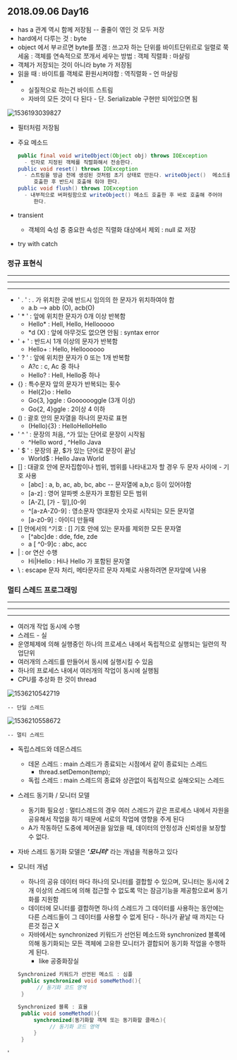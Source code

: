 ## 2018.09.06 Day16

* has a 관계 역시 함께 저장됨 -- 줄줄이 엮인 것 모두 저장 
* hard에서 다루는 것 : byte 
* object 에서 부ㄹ르면 byte를 쪼갬 : 쓰고자 하는 단위를 바이트단위르로 일렬로 쭉 세움 : 객체를 연속적으로 쪼개서 세우는 방법 : 객체 직렬화 : 마샬링
* 객체가 저장되는 것이 아니라 byte 가 저장됨 
* 읽을 때 : 바이트를 객체로 환원시켜야함 : 역직렬화 - 언 마샬링
* - 실질적으로 하는건 바이트 스트림
  - 자바의 모든 것이 다 된다 - 단. Serializable 구현만 되어있으면 됨

![1536193039827](C:\Users\KOSTA\AppData\Local\Temp\1536193039827.png)

* 필터처럼 저장됨

* 주요 메소드

  ```java
  public final void writeObject(Object obj) throws IOException
    - 인자로 지정된 객체를 직렬화해서 전송한다.
  public void reset() throws IOException
    - 스트림을 방금 전에 생성된 것처럼 초기 상태로 만든다. writeObject()  메소드를 
       호출한 후 반드시 호출해 줘야 한다.
  public void flush() throws IOException
    - 내부적으로 버퍼링함으로 writeObject() 메소드 호출한 후 바로 호출해 주어야 
       한다. 
  ```

* transient 

  * 객체의 숙성 중 중요한 속성은 직렬화 대상에서 제외 :  null 로 저장

* try with catch 



### 정규 표현식

-----------------

------------------------

-------------------

* ' . ' : . 가 위치한 곳에 반드시 임의의 한 문자가 위치하여야 함 
  * a.b --> abb (O), acb(O)
* ' * ' : 앞에 위치한 문자가 0개 이상 반복함
  * Hello* : Hell, Hello, Hellooooo 
  * *d (X) : 앞에 아무것도 없으면 안됨 : syntax error
* ' + ' : 반드시 1개 이상의 문자가 반복함
  * Hello+ : Hello, Helloooooo
* ' ? ' : 앞에 위치한 문자가 0 또는 1개 반복함
  * A?c : c, Ac 중 하나
  * Hello? : Hell, Hello중 하나 
* {} : 특수문자 앞의 문자가 반복되는 횟수
  * Hel{2}o : Hello
  * Go{3, }ggle : Gooooooggle (3개 이상)
  * Go{2, 4}ggle : 2이상 4 이하
* () : 괄호 안의 문자열을 하나의 문자로 표현 
  * (Hello){3} : HelloHelloHello
* ' ^ '  : 문장의 처음, ^가 있는 단어로 문장이 시작됨
  * ^Hello word , ^Hello Java 
* ' $ ' :  문장의 끝, $가 있는 단어로 문장이 끝남
  * World$ : Hello Java World
* [] : 대괄호 안에 문자집합이나 범위, 범위를 나타내고자 할 경우 두 문자 사이에 - 기호 사용
  * [abc] : a, b, ac, ab, bc, abc -- 문자열에 a,b,c 등이 있어야함 
  * [a-z] : 영어 알파벳 소문자가 포함된 모든 범위
  * [A-Z], [가 - 힣],[0-9]
  * ^[a-zA-Z0-9] : 영소문자 영대문자 숫자로 시작되는 모든 문자열
  * [a-z0-9] : 아이디 만들때
* [] 안에서의 ^기호 :  [] 기호 안에 있는 문자를 제외한 모든 문자열 
  * [^abc]de : dde, fde, zde 
  * a [ ^0-9]c : abc, acc 
* | : or 연산 수행
  * Hi|Hello : Hi나 Hello 가 포함된 문자열
* \ : escape 문자 처리, 메타문자르 문자 자체로 사용하려면 문자앞에 \사용





### 멀티 스레드 프로그래밍

-------

----------

---------

* 여러개 작업 동시에 수행
* 스레드 - 실 
* 운영체제에 의해 실행중인 하나의 프로세스 내에서 독립적으로 실행되는 일련의 작업단위
* 여러개의 스레드를 만들어서 동시에 실행시킬 수 있음
* 하나의 프로세스 내에서 여러개의 작업이 동시에 실행됨
* CPU를 추상화 한 것이 thread

![1536210542719](../../Users/KOSTA/AppData/Local/Temp/1536210542719.png)

	-- 단일 스레드

![1536210558672](../../Users/KOSTA/AppData/Local/Temp/1536210558672.png)

	-- 멀티 스레드





* 독립스레드와 데몬스레드

  * 데몬 스레드 : main 스레드가 종료되는 시점에서 같이 종료되는 스레드
    * thread.setDemon(temp);
  * 독립 스레드 : main 스레드의 종료와 상관없이 독립적으로 실해오되는 스레드

* 스레드 동기화 / 모니터 모델

  * 동기화 필요성 : 멀티스레드의 경우 여러 스레드가 같은 프로세스 내에서 자원을 공유해서 작업을 하기 때문에 서로의 작업에 영향을 주게 된다
  * A가 작동하던 도중에 제어권을 잃었을 때, 데이터의 안정성과 신뢰성을 보장할 수 없다.

* 자바 스레드 동기화 모델은 ***'모니터'*** 라는 개념을 적용하고 있다

* 모니터 개념 

  * 하나의 공유 데이터 마다 하나의 모니터를 결합할 수 있으며, 모니터는 동시에 2개 이상의 스레드에 의해 접근할 수 없도록 막는 잠금기능을 제공함으로써 동기화를 지원함
  * 데이터에 모니터를 결합하면 하나의 스레드가 그 데이터를 사용하는 동안에는 다른 스레드들이 그 데이터를 사용할 수 없게 된다 - 하나가 끝날 때 까지는 다른것 접근 X
  * 자바에서는 synchronized 키워드가 선언된 메소드와 synchronized 블록에 의해 동기화되는 모든 객체에 고유한 모니터가 결합되어 동기화 작업을 수행하게 된다.
    * like 공중화장실

  ```java
  Synchronized 키워드가 선언된 메소드 : 심플
   public synchronized void someMethod(){
        // 동기화 코드 영역
   }
  
  Synchronized 블록 : 효율
   public void someMethod(){
       synchronized(동기화할 객체 또는 동기화할 클래스){
            // 동기화 코드 영역
       }
   }
  ```










'